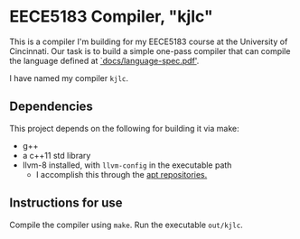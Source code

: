 # EECE5183 Compiler, "kjlc"
This is a compiler I'm building for my EECE5183 course at the University of
Cincinnati. Our task is to build a simple one-pass compiler that can compile
the language defined at [`docs/language-spec.pdf'](docs/language-spec.pdf).

I have named my compiler `kjlc`.

## Dependencies
This project depends on the following for building it via make:
 * g++
 * a c++11 std library
 * llvm-8 installed, with `llvm-config` in the executable path 
   * I accomplish this through the [apt repositories.](apt.llvm.org)

## Instructions for use
Compile the compiler using `make`. Run the executable `out/kjlc`.
